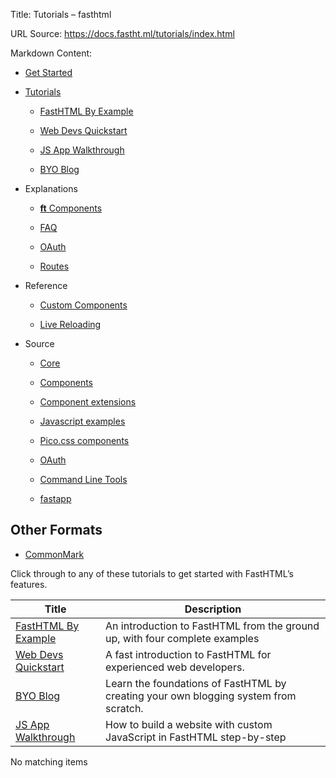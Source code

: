Title: Tutorials – fasthtml

URL Source: https://docs.fastht.ml/tutorials/index.html

Markdown Content:
*   [Get Started](https://docs.fastht.ml/index.html)
    
*   [Tutorials](https://docs.fastht.ml/tutorials/index.html)
    
    *   [FastHTML By Example](https://docs.fastht.ml/tutorials/by_example.html)
        
    *   [Web Devs Quickstart](https://docs.fastht.ml/tutorials/quickstart_for_web_devs.html)
        
    *   [JS App Walkthrough](https://docs.fastht.ml/tutorials/e2e.html)
        
    *   [BYO Blog](https://docs.fastht.ml/tutorials/tutorial_for_web_devs.html)
        
*   Explanations
    
    *   [**ft** Components](https://docs.fastht.ml/explains/explaining_xt_components.html)
        
    *   [FAQ](https://docs.fastht.ml/explains/faq.html)
        
    *   [OAuth](https://docs.fastht.ml/explains/oauth.html)
        
    *   [Routes](https://docs.fastht.ml/explains/routes.html)
        
*   Reference
    
    *   [Custom Components](https://docs.fastht.ml/ref/defining_xt_component.html)
        
    *   [Live Reloading](https://docs.fastht.ml/ref/live_reload.html)
        
*   Source
    
    *   [Core](https://docs.fastht.ml/api/core.html)
        
    *   [Components](https://docs.fastht.ml/api/components.html)
        
    *   [Component extensions](https://docs.fastht.ml/api/xtend.html)
        
    *   [Javascript examples](https://docs.fastht.ml/api/js.html)
        
    *   [Pico.css components](https://docs.fastht.ml/api/pico.html)
        
    *   [OAuth](https://docs.fastht.ml/api/oauth.html)
        
    *   [Command Line Tools](https://docs.fastht.ml/api/cli.html)
        
    *   [fastapp](https://docs.fastht.ml/api/fastapp.html)
        

Other Formats
-------------

*   [CommonMark](https://docs.fastht.ml/tutorials/index.md)

Click through to any of these tutorials to get started with FastHTML’s features.

| Title | Description |
| --- | --- |
| [FastHTML By Example](https://docs.fastht.ml/tutorials/by_example.html) | An introduction to FastHTML from the ground up, with four complete examples |
| [Web Devs Quickstart](https://docs.fastht.ml/tutorials/quickstart_for_web_devs.html) | A fast introduction to FastHTML for experienced web developers. |
| [BYO Blog](https://docs.fastht.ml/tutorials/tutorial_for_web_devs.html) | Learn the foundations of FastHTML by creating your own blogging system from scratch. |
| [JS App Walkthrough](https://docs.fastht.ml/tutorials/e2e.html) | How to build a website with custom JavaScript in FastHTML step-by-step |

No matching items
